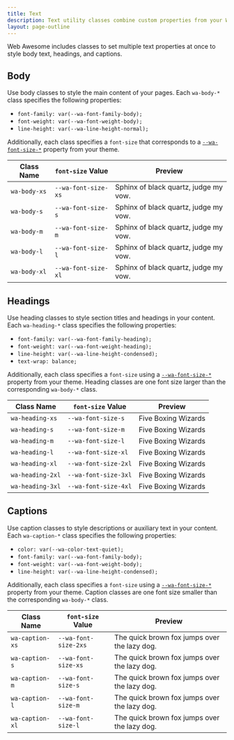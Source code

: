```yaml
---
title: Text
description: Text utility classes combine custom properties from your Web Awesome theme to conveniently style text content.
layout: page-outline
---
```


Web Awesome includes classes to set multiple text properties at once to style body text, headings, and captions.

## Body

Use body classes to style the main content of your pages. Each `wa-body-*` class specifies the following properties:
- `font-family: var(--wa-font-family-body);`
- `font-weight: var(--wa-font-weight-body);`
- `line-height: var(--wa-line-height-normal);`

Additionally, each class specifies a `font-size` that corresponds to a [`--wa-font-size-*`](/docs/theming/typography/#font-size) property from your theme.

| Class Name         | `font-size` Value    |  Preview                                                                  |
| ------------------ | -------------------- | ------------------------------------------------------------------------- |
| `wa-body-xs`  | `--wa-font-size-xs`  | <div class="wa-body-xs">Sphinx of black quartz, judge my vow.</div>  |
| `wa-body-s`   | `--wa-font-size-s`   | <div class="wa-body-s">Sphinx of black quartz, judge my vow.</div>   |
| `wa-body-m`   | `--wa-font-size-m`   | <div class="wa-body-m">Sphinx of black quartz, judge my vow.</div>   |
| `wa-body-l`   | `--wa-font-size-l`   | <div class="wa-body-l">Sphinx of black quartz, judge my vow.</div>   |
| `wa-body-xl`  | `--wa-font-size-xl`  | <div class="wa-body-xl">Sphinx of black quartz, judge my vow.</div>  |

## Headings

Use heading classes to style section titles and headings in your content. Each `wa-heading-*` class specifies the following properties:
- `font-family: var(--wa-font-family-heading);`
- `font-weight: var(--wa-font-weight-heading);`
- `line-height: var(--wa-line-height-condensed);`
- `text-wrap: balance;`

Additionally, each class specifies a `font-size` using a [`--wa-font-size-*`](/docs/theming/typography/#font-size) property from your theme. Heading classes are one font size larger than the corresponding `wa-body-*` class.

| Class Name       | `font-size` Value    | Preview                                               |
| ---------------- | -------------------- | ----------------------------------------------------- |
| `wa-heading-xs`  | `--wa-font-size-s`   | <div class="wa-heading-xs">Five Boxing Wizards</div>  |
| `wa-heading-s`   | `--wa-font-size-m`   | <div class="wa-heading-s">Five Boxing Wizards</div>   |
| `wa-heading-m`   | `--wa-font-size-l`   | <div class="wa-heading-m">Five Boxing Wizards</div>   |
| `wa-heading-l`   | `--wa-font-size-xl`  | <div class="wa-heading-l">Five Boxing Wizards</div>   |
| `wa-heading-xl`  | `--wa-font-size-2xl` | <div class="wa-heading-xl">Five Boxing Wizards</div>  |
| `wa-heading-2xl` | `--wa-font-size-3xl` | <div class="wa-heading-2xl">Five Boxing Wizards</div> |
| `wa-heading-3xl` | `--wa-font-size-4xl` | <div class="wa-heading-3xl">Five Boxing Wizards</div> |

## Captions

Use caption classes to style descriptions or auxiliary text in your content. Each `wa-caption-*` class specifies the following properties:
- `color: var(--wa-color-text-quiet);`
- `font-family: var(--wa-font-family-body);`
- `font-weight: var(--wa-font-weight-body);`
- `line-height: var(--wa-line-height-condensed);`

Additionally, each class specifies a `font-size` using a [`--wa-font-size-*`](/docs/theming/typography/#font-size) property from your theme. Caption classes are one font size smaller than the corresponding `wa-body-*` class.

| Class Name       | `font-size` Value    | Preview                                                                        |
| ---------------- | -------------------- | ------------------------------------------------------------------------------ |
| `wa-caption-xs`  | `--wa-font-size-2xs` | <div class="wa-caption-xs">The quick brown fox jumps over the lazy dog.</div>  |
| `wa-caption-s`   | `--wa-font-size-xs`  | <div class="wa-caption-s">The quick brown fox jumps over the lazy dog.</div>   |
| `wa-caption-m`   | `--wa-font-size-s`   | <div class="wa-caption-m">The quick brown fox jumps over the lazy dog.</div>   |
| `wa-caption-l`   | `--wa-font-size-m`   | <div class="wa-caption-l">The quick brown fox jumps over the lazy dog.</div>   |
| `wa-caption-xl`  | `--wa-font-size-l`   | <div class="wa-caption-xl">The quick brown fox jumps over the lazy dog.</div>  |
